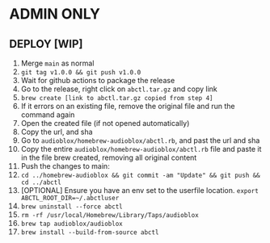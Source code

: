 # ADMIN ONLY

## DEPLOY [WIP]

1. Merge `main` as normal
2. `git tag v1.0.0 && git push v1.0.0`
3. Wait for github actions to package the release
4. Go to the release, right click on `abctl.tar.gz` and copy link
5. `brew create [link to abctl.tar.gz copied from step 4]`
6. If it errors on an existing file, remove the original file and run the command again
7. Open the created file (if not opened automatically)
8. Copy the url, and sha
9. Go to `audioblox/homebrew-audioblox/abctl.rb`, and past the url and sha
10. Copy the entire `audioblox/homebrew-audioblox/abctl.rb` file and paste it in the file brew created, removing all original content
11. Push the changes to main:
12. `cd ../homebrew-audioblox && git commit -am "Update" && git push && cd ../abctl`
13. [OPTIONAL] Ensure you have an env set to the userfile location. `export ABCTL_ROOT_DIR=~/.abctluser`
14. `brew uninstall --force abctl`
15. `rm -rf /usr/local/Homebrew/Library/Taps/audioblox`
16. `brew tap audioblox/audioblox`
17. `brew install --build-from-source abctl`
